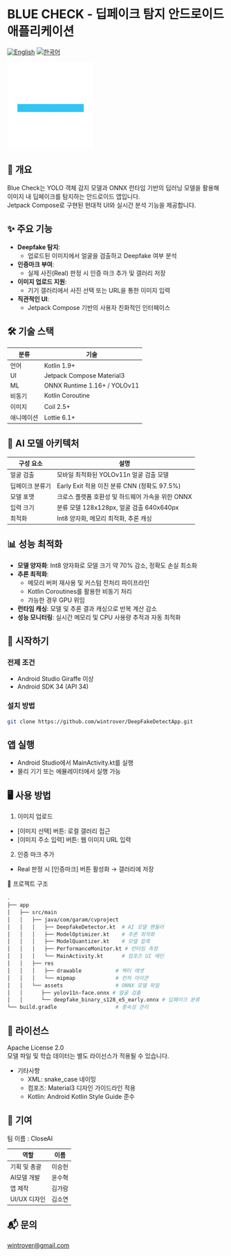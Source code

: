 # BLUE CHECK - 딥페이크 탐지 안드로이드 애플리케이션

[![English](https://img.shields.io/badge/language-English-blue.svg)](README.md) [![한국어](https://img.shields.io/badge/language-한국어-red.svg)](README.kr.md)

<img src="app/src/main/res/drawable/logo2.png" alt="Project Logo" style="width:200px; height:auto;"/>

## 📖 개요
Blue Check는 YOLO 객체 감지 모델과 ONNX 런타임 기반의 딥러닝 모델을 활용해 이미지 내 딥페이크를 탐지하는 안드로이드 앱입니다. </br>
Jetpack Compose로 구현된 현대적 UI와 실시간 분석 기능을 제공합니다.

## ✨ 주요 기능
- **Deepfake 탐지**:
  - 업로드된 이미지에서 얼굴을 검출하고 Deepfake 여부 분석
- **인증마크 부여**:
  - 실제 사진(Real) 판정 시 인증 마크 추가 및 갤러리 저장
- **이미지 업로드 지원**:
  - 기기 갤러리에서 사진 선택 또는 URL을 통한 이미지 입력
- **직관적인 UI**:
  - Jetpack Compose 기반의 사용자 친화적인 인터페이스

## 🛠 기술 스택
| 분류 | 기술 |
|------|------|
| 언어 | Kotlin 1.9+ |
| UI | Jetpack Compose Material3 |
| ML | ONNX Runtime 1.16+ / YOLOv11 |
| 비동기 | Kotlin Coroutine |
| 이미지 | Coil 2.5+ |
| 애니메이션 | Lottie 6.1+ |

## 🧠 AI 모델 아키텍처
| 구성 요소 | 설명 |
|----------|------|
| 얼굴 검출 | 모바일 최적화된 YOLOv11n 얼굴 검출 모델 |
| 딥페이크 분류기 | Early Exit 적용 이진 분류 CNN (정확도 97.5%) |
| 모델 포맷 | 크로스 플랫폼 호환성 및 하드웨어 가속을 위한 ONNX |
| 입력 크기 | 분류 모델 128x128px, 얼굴 검출 640x640px |
| 최적화 | Int8 양자화, 메모리 최적화, 추론 캐싱 |

## 📊 성능 최적화
- **모델 양자화**: Int8 양자화로 모델 크기 약 70% 감소, 정확도 손실 최소화
- **추론 최적화**: 
  - 메모리 버퍼 재사용 및 커스텀 전처리 파이프라인
  - Kotlin Coroutines를 활용한 비동기 처리
  - 가능한 경우 GPU 위임
- **런타임 캐싱**: 모델 및 추론 결과 캐싱으로 반복 계산 감소
- **성능 모니터링**: 실시간 메모리 및 CPU 사용량 추적과 자동 최적화

## 🚀 시작하기
### 전제 조건
- Android Studio Giraffe 이상
- Android SDK 34 (API 34)

### 설치 방법
```bash
git clone https://github.com/wintrover/DeepFakeDetectApp.git
```

## 앱 실행
- Android Studio에서 MainActivity.kt를 실행
- 물리 기기 또는 에뮬레이터에서 실행 가능

## 🖥 사용 방법
1. 이미지 업로드
- [이미지 선택] 버튼: 로컬 갤러리 접근
- [이미지 주소 입력] 버튼: 웹 이미지 URL 입력
2. 인증 마크 추가
- Real 판정 시 [인증마크] 버튼 활성화 → 갤러리에 저장

📁 프로젝트 구조
```bash
.
├── app
│   ├── src/main
│   │   ├── java/com/garam/cvproject
│   │   │   ├── DeepfakeDetector.kt  # AI 모델 핸들러
│   │   │   ├── ModelOptimizer.kt    # 추론 최적화
│   │   │   ├── ModelQuantizer.kt    # 모델 압축
│   │   │   ├── PerformanceMonitor.kt # 런타임 측정
│   │   │   └── MainActivity.kt      # 컴포즈 UI 메인
│   │   ├── res
│   │   │   ├── drawable           # 벡터 애셋
│   │   │   └── mipmap             # 런처 아이콘
│   │   └── assets                 # ONNX 모델 파일
│   │      ├── yolov11n-face.onnx # 얼굴 검출
│   │      └── deepfake_binary_s128_e5_early.onnx # 딥페이크 분류
└── build.gradle                   # 종속성 관리
```

## 📄 라이선스
Apache License 2.0 </br>
모델 파일 및 학습 데이터는 별도 라이선스가 적용될 수 있습니다.
- 기타사항
  - XML: snake_case 네이밍
  - 컴포즈: Material3 디자인 가이드라인 적용
  - Kotlin: Android Kotlin Style Guide 준수
    
## 🤝 기여
팀 이름 : CloseAI

| 역할 | 이름 |
|------|------|
| 기획 및 총괄 | 이승헌 |
| AI모델 개발 | 윤수혁 |
| 앱 제작 | 김가람 |
| UI/UX 디자인 | 김소연 |

## 📬 문의
wintrover@gmail.com </br>

